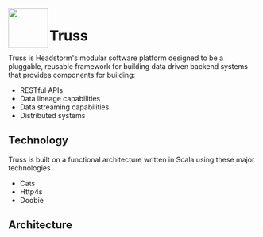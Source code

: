<img align="left" width="80" height="80" src="https://www.milossystems.com/MSS/media/static-media/ace3e7cd-e866-4c09-aa32-5e4dedbd67b3@page-image.jpg">


# Truss

Truss is Headstorm's modular software platform designed to be a pluggable, reusable framework for building data driven backend systems that provides components for building:
   * RESTful APIs
   * Data lineage capabilities
   * Data streaming capabilities
   * Distributed systems
   
## Technology

Truss is built on a functional architecture written in Scala using these major technologies
  * Cats
  * Http4s
  * Doobie

## Architecture


   
